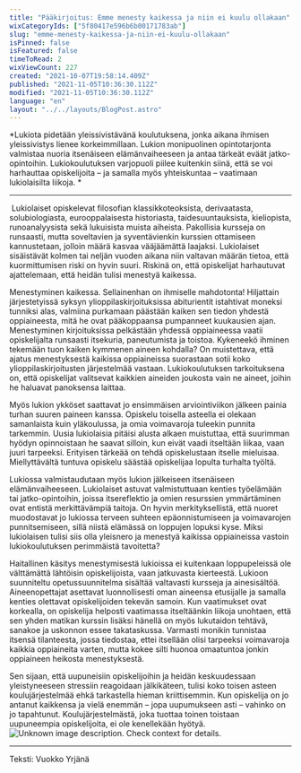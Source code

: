 ```yaml
---
title: "Pääkirjoitus: Emme menesty kaikessa ja niin ei kuulu ollakaan"
wixCategoryIds: ["5f80417e596b6b00171783ab"]
slug: "emme-menesty-kaikessa-ja-niin-ei-kuulu-ollakaan"
isPinned: false
isFeatured: false
timeToRead: 2
wixViewCount: 227
created: "2021-10-07T19:58:14.409Z"
published: "2021-11-05T10:36:30.112Z"
modified: "2021-11-05T10:36:30.112Z"
language: "en"
layout: "../../layouts/BlogPost.astro"
---
```

*Lukiota pidetään yleissivistävänä koulutuksena, jonka aikana ihmisen yleissivistys lienee korkeimmillaan. Lukion monipuolinen opintotarjonta valmistaa nuoria itsenäiseen elämänvaiheeseen ja antaa tärkeät eväät jatko-opintoihin. Lukiokoulutuksen varjopuoli piilee kuitenkin siinä, että se voi harhauttaa opiskelijoita – ja samalla myös yhteiskuntaa – vaatimaan lukiolaisilta liikoja. *

---

&nbsp;Lukiolaiset opiskelevat filosofian klassikkoteoksista, derivaatasta, solubiologiasta, eurooppalaisesta historiasta, taidesuuntauksista, kieliopista, runoanalyysista sekä lukuisista muista aiheista. Pakollisia kursseja on runsaasti, mutta soveltavien ja syventävienkin kurssien ottamiseen kannustetaan, jolloin määrä kasvaa vääjäämättä laajaksi. Lukiolaiset sisäistävät kolmen tai neljän vuoden aikana niin valtavan määrän tietoa, että kuormittumisen riski on hyvin suuri. Riskinä on, että opiskelijat harhautuvat ajattelemaan, että heidän tulisi menestyä kaikessa.

Menestyminen kaikessa. Sellainenhan on ihmiselle mahdotonta! Hiljattain järjestetyissä syksyn ylioppilaskirjoituksissa abiturientit istahtivat moneksi tunniksi alas, valmiina purkamaan päästään kaiken sen tiedon yhdestä oppiaineesta, mitä he ovat pääkoppaansa pumpanneet kuukausien ajan. Menestyminen kirjoituksissa pelkästään yhdessä oppiaineessa vaatii opiskelijalta runsaasti itsekuria, paneutumista ja toistoa. Kykeneekö ihminen tekemään tuon kaiken kymmenen aineen kohdalla? On muistettava, että ajatus menestyksestä kaikissa oppiaineissa suorastaan sotii koko ylioppilaskirjoitusten järjestelmää vastaan. Lukiokoulutuksen tarkoituksena on, että opiskelijat valitsevat kaikkien aineiden joukosta vain ne aineet, joihin he haluavat panoksensa laittaa. 

Myös lukion ykköset saattavat jo ensimmäisen arviointiviikon jälkeen painia turhan suuren paineen kanssa. Opiskelu toisella asteella ei olekaan samanlaista kuin yläkoulussa, ja omia voimavaroja tuleekin punnita tarkemmin. Uusia lukiolaisia pitäisi alusta alkaen muistuttaa, että suurimman hyödyn opinnoistaan he saavat silloin, kun eivät vaadi itseltään liikaa, vaan juuri tarpeeksi. Erityisen tärkeää on tehdä opiskelustaan itselle mieluisaa. Miellyttävältä tuntuva opiskelu säästää opiskelijaa lopulta turhalta työltä.

Lukiossa valmistaudutaan myös lukion jälkeiseen itsenäiseen elämänvaiheeseen. Lukiolaiset astuvat valmistuttuaan kenties työelämään tai jatko-opintoihin, joissa itsereflektio ja omien resurssien ymmärtäminen ovat entistä merkittävämpiä taitoja. On hyvin merkityksellistä, että nuoret muodostavat jo lukiossa terveen suhteen epäonnistumiseen ja voimavarojen punnitsemiseen, sillä niistä elämässä on loppujen lopuksi kyse. Miksi lukiolaisen tulisi siis olla yleisnero ja menestyä kaikissa oppiaineissa vastoin lukiokoulutuksen perimmäistä tavoitetta? 

Haitallinen käsitys menestymisestä lukioissa ei kuitenkaan loppupeleissä ole välttämättä lähtöisin opiskelijoista, vaan jatkuvasta kierteestä. Lukioon suunniteltu opetussuunnitelma sisältää valtavasti kursseja ja ainesisältöä. Aineenopettajat asettavat luonnollisesti oman aineensa etusijalle ja samalla kenties olettavat opiskelijoiden tekevän samoin. Kun vaatimukset ovat korkealla, on opiskelija helposti vaatimassa itseltäänkin liikoja unohtaen, että sen yhden matikan kurssin lisäksi hänellä on myös lukutaidon tehtävä, sanakoe ja uskonnon essee takataskussa. Varmasti monikin tunnistaa itsensä tilanteesta, jossa tiedostaa, ettei itsellään olisi tarpeeksi voimavaroja kaikkia oppiaineita varten, mutta kokee silti huonoa omaatuntoa jonkin oppiaineen heikosta menestyksestä. 

Sen sijaan, että uupuneisiin opiskelijoihin ja heidän keskuudessaan yleistyneeseen stressiin reagoidaan jälkikäteen, tulisi koko toisen asteen koulujärjestelmää ehkä tarkastella hieman kriittisemmin. Kun opiskelija on jo antanut kaikkensa ja vielä enemmän – jopa uupumukseen asti – vahinko on  jo tapahtunut. Koulujärjestelmästä, joka tuottaa toinen toistaan uupuneempia opiskelijoita, ei ole kenellekään hyötyä. 
![Unknown image description. Check context for details.](https://static.wixstatic.com/media/18093e_54fe8f1568294f3b80565770f63a6ce8~mv2.png) <!-- Original name: 25731f_84dc56045d7c44c28243f085e4a82cd5~mv2.png -->

---

Teksti: Vuokko Yrjänä

